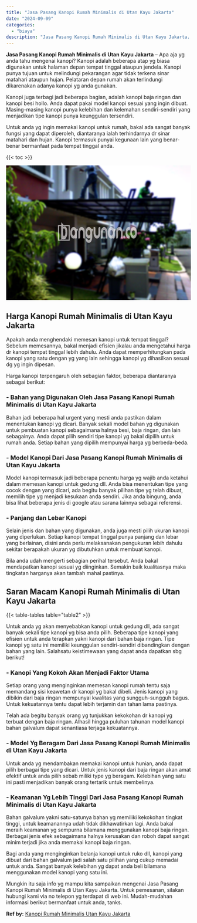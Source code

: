 ```yaml
---
title: "Jasa Pasang Kanopi Rumah Minimalis di Utan Kayu Jakarta"
date: "2024-09-09"
categories: 
  - "biaya"
description: "Jasa Pasang Kanopi Rumah Minimalis di Utan Kayu Jakarta. Mungkin itu saja info yg mampu kita sampaikan mengenai Jasa Pasang Kanopi Rumah Minimalis di Utan Ka..."
---
```


**Jasa Pasang Kanopi Rumah Minimalis di Utan Kayu Jakarta** – Apa aja yg anda tahu mengenai kanopi? Kanopi adalah beberapa atap yg biasa digunakan untuk halaman depan tempat tinggal ataupun jendela. Kanopi punya tujuan untuk melindungi pekarangan agar tidak terkena sinar matahari ataupun hujan. Pelataran depan rumah akan terlindungi dikarenakan adanya kanopi yg anda gunakan.

Kanopi juga terbagi jadi beberapa bagian, adalah kanopi baja ringan dan kanopi besi hollo. Anda dapat pakai model kanopi sesuai yang ingin dibuat. Masing-masing kanopi punya kelebihan dan kelemahan sendiri-sendiri yang menjadikan tipe kanopi punya keunggulan tersendiri.

Untuk anda yg ingin memakai kanopi untuk rumah, bakal ada sangat banyak fungsi yang dapat diperoleh, diantaranya ialah terhindarnya dr sinar matahari dan hujan. Kanopi termasuk punyai kegunaan lain yang benar-benar bermanfaat pada tempat tinggal anda.

{{< toc >}}

![Jasa Pasang Kanopi Rumah Minimalis di Utan Kayu Jakarta](/images/harga-kanopi-minimalis-47.png)

## Harga Kanopi Rumah Minimalis di Utan Kayu Jakarta

Apakah anda menghendaki memesan kanopi untuk tempat tinggal? Sebelum memesannya, bakal menjadi efisien jikalau anda mengetahui harga dr kanopi tempat tinggal lebih dahulu. Anda dapat memperhitungkan pada kanopi yang satu dengan yg yang lain sehingga kanopi yg dihasilkan sesuai dg yg ingin dipesan.

Harga kanopi terpengaruh oleh sebagian faktor, beberapa diantaranya sebagai berikut:

### \- Bahan yang Digunakan Oleh Jasa Pasang Kanopi Rumah Minimalis di Utan Kayu Jakarta

Bahan jadi beberapa hal urgent yang mesti anda pastikan dalam menentukan kanopi yg dicari. Banyak sekali model bahan yg digunakan untuk pembuatan kanopi sebagaimana halnya besi, baja ringan, dan lain sebagainya. Anda dapat pilih sendiri tipe kanopi yg bakal dipilih untuk rumah anda. Setiap bahan yang dipilih mempunyai harga yg berbeda-beda.

### \- Model Kanopi Dari Jasa Pasang Kanopi Rumah Minimalis di Utan Kayu Jakarta

Model kanopi termasuk jadi beberapa penentu harga yg wajib anda ketahui dalam memesan kanopi untuk gedung dll. Anda bisa menentukan tipe yang cocok dengan yang dicari, ada begitu banyak pilihan tipe yg telah dibuat, memilih tipe yg menjadi kesukaan anda sendiri. Jika anda bingung, anda bisa lihat beberapa jenis di google atau sarana lainnya sebagai referensi.

### \- Panjang dan Lebar Kanopi

Selain jenis dan bahan yang digunakan, anda juga mesti pilih ukuran kanopi yang diperlukan. Setiap kanopi tempat tinggal punya panjang dan lebar yang berlainan, disini anda perlu melaksanakan pengukuran lebih dahulu sekitar berapakah ukuran yg dibutuhkan untuk membuat kanopi.

Bila anda udah mengerti sebagian perihal tersebut. Anda bakal mendapatkan kanopi sesuai yg diinginkan. Semakin baik kualitasnya maka tingkatan harganya akan tambah mahal pastinya.

## Saran Macam Kanopi Rumah Minimalis di Utan Kayu Jakarta

{{< table-tables table="table2" >}}

Untuk anda yg akan menyebabkan kanopi untuk gedung dll, ada sangat banyak sekali tipe kanopi yg bisa anda pilih. Beberapa tipe kanopi yang efisien untuk anda terapkan yakni kanopi dari bahan baja ringan. Tipe kanopi yg satu ini memiliki keunggulan sendiri-sendiri dibandingkan dengan bahan yang lain. Salahsatu keistimewaan yang dapat anda dapatkan sbg berikut!

### \- Kanopi Yang Kokoh Akan Menjadi Faktor Utama

Setiap orang yang menginginkan memesan kanopi rumah tentu saja memandang sisi keawetan dr kanopi yg bakal dibeli. Jenis kanopi yang dibikin dari baja ringan mempunyai kwalitas yang sungguh-sungguh bagus. Untuk kekuatannya tentu dapat lebih terjamin dan tahan lama pastinya.

Telah ada begitu banyak orang yg tunjukkan kekokohan dr kanopi yg terbuat dengan baja ringan. Alhasil hingga puluhan tahunan model kanopi bahan galvalum dapat senantiasa terjaga kekuatannya.

### \- Model Yg Beragam Dari Jasa Pasang Kanopi Rumah Minimalis di Utan Kayu Jakarta

Untuk anda yg mendambakan memakai kanopi untuk hunian, anda dapat pilih berbagai tipe yang dicari. Untuk jenis kanopi dari baja ringan akan amat efektif untuk anda pilih sebab miliki type yg beragam. Kelebihan yang satu ini pasti menjadikan banyak orang tertarik untuk membelinya.

### \- Keamanan Yg Lebih Tinggi Dari Jasa Pasang Kanopi Rumah Minimalis di Utan Kayu Jakarta

Bahan galvalum yakni satu-satunya bahan yg memiliki kekokohan tingkat tinggi, untuk keamanannya udah tidak dikhawatirkan lagi. Anda bakal meraih keamanan yg sempurna bilamana menggunakan kanopi baja ringan. Berbagai jenis efek sebagaimana halnya kerusakan dan roboh dapat sangat minim terjadi jika anda memakai kanopi baja ringan.

Bagi anda yang menginginkan belanja kanopi untuk ruko dll, kanopi yang dibuat dari bahan galvalum jadi salah satu pilihan yang cukup memadai untuk anda. Sangat banyak kelebihan yg dapat anda beli bilamana menggunakan model kanopi yang satu ini.

Mungkin itu saja info yg mampu kita sampaikan mengenai Jasa Pasang Kanopi Rumah Minimalis di Utan Kayu Jakarta. Untuk pemesanan, silakan hubungi kami via no telepon yg terdapat di web ini. Mudah-mudahan informasi berikut bermanfaat untuk anda, tanks.

**Ref by:**  [Kanopi Rumah Minimalis Utan Kayu Jakarta](https://id.wikipedia.org/wiki/Kanopi)
